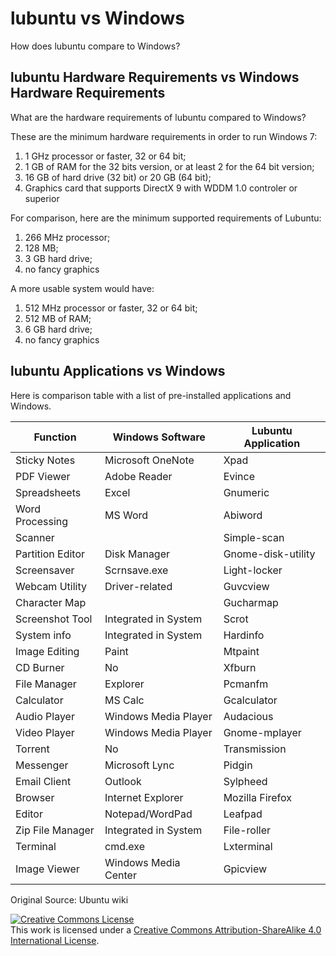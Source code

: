 # lubuntu vs Windows

How does lubuntu compare to Windows?

## lubuntu Hardware Requirements vs Windows Hardware Requirements

What are the hardware requirements of lubuntu compared to Windows?

These are the minimum hardware requirements in order to run Windows 7:

1.    1 GHz processor or faster, 32 or 64 bit;
2.    1 GB of RAM for the 32 bits version, or at least 2 for the 64 bit version;
3.    16 GB of hard drive (32 bit) or 20 GB (64 bit);
4.    Graphics card that supports DirectX 9 with WDDM 1.0 controler or superior 

For comparison, here are the minimum supported requirements of Lubuntu:

1.    266 MHz processor;
2.    128 MB;
3.    3 GB hard drive;
4.    no fancy graphics 

A more usable system would have:

1.    512 MHz processor or faster, 32 or 64 bit;
2.    512 MB of RAM;
3.    6 GB hard drive;
4.    no fancy graphics 

## lubuntu Applications vs Windows

Here is comparison table with a list of pre-installed applications and Windows.

|**Function**       	|**Windows Software** 	|**Lubuntu Application**  |
|-------------------	|----------------------	|---------------------	|
| Sticky Notes       	| Microsoft OneNote    	| Xpad                	|
| PDF Viewer        	| Adobe Reader         	| Evince              	|
| Spreadsheets      	| Excel                	| Gnumeric            	|
| Word Processing    	| MS Word              	| Abiword             	|
| Scanner           	|                      	| Simple-scan         	|
| Partition Editor  	| Disk Manager         	| Gnome-disk-utility  	|
| Screensaver       	| Scrnsave.exe         	| Light-locker        	|
| Webcam Utility    	| Driver-related       	| Guvcview            	|
| Character Map     	|                      	| Gucharmap           	|
| Screenshot Tool    	| Integrated in System 	| Scrot               	|
| System info       	| Integrated in System 	| Hardinfo            	|
| Image Editing     	| Paint                	| Mtpaint             	|
| CD Burner         	| No                   	| Xfburn              	|
| File Manager      	| Explorer             	| Pcmanfm             	|
| Calculator        	| MS Calc              	| Gcalculator         	|
| Audio Player      	| Windows Media Player 	| Audacious           	|
| Video Player      	| Windows Media Player 	| Gnome-mplayer       	|
| Torrent           	| No                   	| Transmission        	|
| Messenger          	| Microsoft Lync       	| Pidgin              	|
| Email Client      	| Outlook              	| Sylpheed            	|
| Browser           	| Internet Explorer    	| Mozilla Firefox     	|
| Editor            	| Notepad/WordPad      	| Leafpad             	|
| Zip File Manager   	| Integrated in System 	| File-roller         	|
| Terminal          	| cmd.exe              	| Lxterminal          	|
| Image Viewer      	| Windows Media Center 	| Gpicview            	|


Original Source: Ubuntu wiki

<a rel="license" href="http://creativecommons.org/licenses/by-sa/4.0/"><img alt="Creative Commons License" style="border-width:0" src="https://i.creativecommons.org/l/by-sa/4.0/80x15.png" /></a><br />This work is licensed under a <a rel="license" href="http://creativecommons.org/licenses/by-sa/4.0/">Creative Commons Attribution-ShareAlike 4.0 International License</a>.
